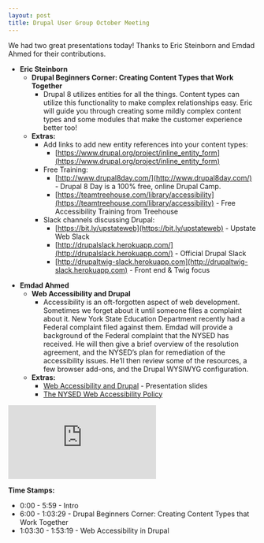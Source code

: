 ```yaml
---
layout: post
title: Drupal User Group October Meeting
---
```


We had two great presentations today! Thanks to Eric Steinborn and Emdad Ahmed for their contributions.

- **Eric Steinborn**
    - **Drupal Beginners Corner: Creating Content Types that Work Together**
        - Drupal 8 utilizes entities for all the things. Content types can utilize this functionality to make complex relationships easy. Eric will guide you through creating some mildly complex content types and some modules that make the customer experience better too!
    - **Extras:**
        - Add links to add new entity references into your content types:
            - [https://www.drupal.org/project/inline_entity_form](https://www.drupal.org/project/inline_entity_form)
        - Free Training:
            - [http://www.drupal8day.com/](http://www.drupal8day.com/) - Drupal 8 Day is a 100% free, online Drupal Camp.
            - [https://teamtreehouse.com/library/accessibility](https://teamtreehouse.com/library/accessibility) - Free Accessibility Training from Treehouse
        - Slack channels discussing Drupal:
            - [https://bit.ly/upstateweb](https://bit.ly/upstateweb) - Upstate Web Slack
            - [http://drupalslack.herokuapp.com/](http://drupalslack.herokuapp.com/) - Official Drupal Slack
            - [http://drupaltwig-slack.herokuapp.com](http://drupaltwig-slack.herokuapp.com) - Front end &amp; Twig focus

<!-- new list -->

- **Emdad Ahmed**
    - **Web Accessibility and Drupal**
        - Accessibility is an oft-forgotten aspect of web development. Sometimes we forget about it until someone files a complaint about it. New York State Education Department recently had a Federal complaint filed against them. Emdad will provide a background of the Federal complaint that the NYSED has received. He will then give a brief overview of the resolution agreement, and the NYSED’s plan for remediation of the accessibility issues. He’ll then review some of the resources, a few browser add-ons, and the Drupal WYSIWYG configuration.
    - **Extras:**
        - [Web Accessibility and Drupal](https://speakerdeck.com/ahmedemdad/web-accessibility-and-drupal) - Presentation slides
        - [The NYSED Web Accessibility Policy](http://www.nysed.gov/terms-of-use#Accessibility)

<div class="wrapper-video">
    <iframe src="https://www.youtube.com/embed/YHN0DaYs7j0?rel=0" frameborder="0" allowfullscreen></iframe>
</div>

**Time Stamps:**

- 0:00 - 5:59 - Intro
- 6:00 - 1:03:29 - Drupal Beginners Corner: Creating Content Types that Work Together
- 1:03:30 - 1:53:19 - Web Accessibility in Drupal